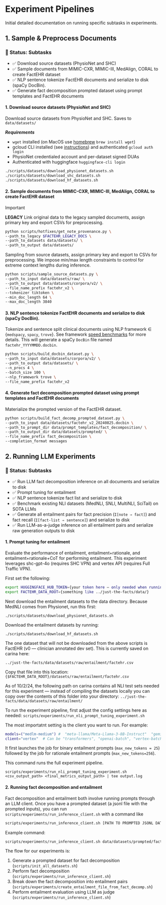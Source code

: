 
# Experiment Pipelines

Initial detailed documentation on running specific subtasks in experiments.

## 1. Sample & Preprocess Documents

### 🚧 Status: Subtasks
- ✅ Download source datasets (PhysioNet and SHC)
- ✅ Sample documents from MIMIC-CXR, MIMIC-III, MedAlign, CORAL to create FactEHR dataset
- ✅ NLP sentence tokenize FactEHR documents and serialize to disk (spaCy DocBin).
- ✅ Generate fact decomposition prompted dataset using prompt templates and FactEHR documents


#### 1. Download source datasets (PhysioNet and SHC)

Download source datasets from PhysioNet and SHC. Saves to `data/datasets/` 

***Requirements***

- `wget` installed (on MacOS use [homebrew](https://brew.sh/) `brew install wget`)
- gcloud CLI installed (see [instructions](https://cloud.google.com/sdk/docs/install)) and authenticated `gcloud auth login`
- PhysioNet credentialed account and per-dataset signed DUAs
- Authenticated with huggingface `huggingface-cli login`

```bash
./scripts/datasets/download_physionet_datasets.sh
./scripts/datasets/download_shc_datasets.sh
./scripts/datasets/download_hf_datasets.sh
```

#### 2. Sample documents from MIMIC-CXR, MIMIC-III, MedAlign, CORAL to create FactEHR dataset

>[!IMPORTANT]  
> **LEGACY** Link original data to the legacy sampled documents, assign primary key and export CSVs for preprocessing.
>
> ```bash
> python scripts/hotfixes/get_note_provenance.py \
> --path_to_legacy $FACTEHR_LEGACY_DOCS \
> --path_to_datasets data/datasets/ \
> --path_to_output data/datasets/
> ```

Sampling from source datasets, assign primary key and export to CSVs for preprocessing. We impose min/max length constraints to control for extreme context lengths during inference.

```bash
python scripts/sample_source_datasets.py \
--path_to_input data/datasets/raw/ \
--path_to_output data/datasets/corpora/v2/ \
--file_name_prefix factehr_v2 \
--tokenizer tiktoken \
--min_doc_length 64 \
--max_doc_length 3840
```

#### 3. NLP sentence tokenize FactEHR documents and serialize to disk (spaCy DocBin).

Tokenize and sentence split clinical documents using NLP framework ∈ {`medspacy`, `spacy`, `trove`}. See framework [speed benchmarks](docs/nlp_benchmarks.md) for more details. This will generate a spaCy `DocBin` file named `factehr_YYYYMMDD.docbin`.

```bash
python scripts/build_docbin_dataset.py \
--path_to_input data/datasets/corpora/v2/ \
--path_to_output data/datasets/ \
--n_procs 4 \
--batch_size 100 \
--nlp_framework trove \
--file_name_prefix factehr_v2
```

#### 4. Generate fact decomposition prompted dataset using prompt templates and FactEHR documents

Materialize the prompted version of the FactEHR dataset. 

```bash
python scripts/build_fact_decomp_prompted_dataset.py \
--path_to_input data/datasets/factehr_v2_20240825.docbin \
--path_to_prompt_dir data/prompt_templates/fact_decomposition/ \
--path_to_output_dir data/datasets/prompted/ \
--file_name_prefix fact_decomposition \
--completion_format messages
```


## 2. Running LLM Experiments

### 🚧 Status: Subtasks
- ✅ Run LLM fact decomposition inference on all documents and serialize to disk
- ✅ Prompt tuning for entailment
- ✅ NLP sentence tokenize fact list and serialize to disk
- ✅ Benchmark existing NLI datasets (MedNLI, SNLI, MultiNLI, SciTail) on SOTA LLMs
- ✅ Generate all entailment pairs for fact precision (`I[note ⇒ fact]`) and fact recall (`I[fact-list ⇒ sentence]`) and serialize to disk
- ✅ Run LLM-as-a-judge inference on all entailment pairs and serialize raw generation outputs to disk

#### 1. Prompt tuning for entailment
Evaluate the performance of entailment, entailment+rationale, and entailment+rationale+CoT for performing entailment. This experiment
leverages shc-gpt-4o (requires SHC VPN) and vertex API (requires Full Traffic VPN). 

First set the following:
```bash
export HUGGINGFACE_HUB_TOKEN={your token here — only needed when running transformers client}
export FACTEHR_DATA_ROOT={something like ../just-the-facts/data/}
```

Next download the entailment datasets to the data directory. Because MedNLI comes from Physionet, run this first:

`./scripts/datasets/download_physionet_datasets.sh`

Download the entailment datasets by running:

`./scripts/datasets/download_hf_datasets.sh`

The one dataset that will not be downloaded from the above scripts is FactEHR (v0 — clinician annotated dev set). This is currently saved on carina here:

`../just-the-facts/data/datasets/raw/entailment/factehr.csv`

Copy that file into this location: `{$FACTEHR_DATA_ROOT}/datasets/raw/entailment/factehr.csv`

As of 10/2/24, the following path on carina contains all NLI test sets needed for this experiment — instead of compiling the datasets locally you can copy over the contents of this folder into your directory: `../just-the-facts/data/datasets/raw/entailment/`

To run the experiment pipeline, first adjust the config settings here as needed: `scripts/experiments/run_nli_prompt_tuning_experiment.sh`

The most importatnt setting is the client you want to run. For example: 
```bash
models=("medlm-medium") #  "meta-llama/Meta-Llama-3-8B-Instruct"  "gemini-1.5-flash-002"
client="vertex"  # Can be "transformers", "openai-batch", "vertex-batch", "vertex"
```

It first launches the job for binary entailment prompts (`max_new_tokens = 25`) followed by the job for rationale entailment prompts (`max_new_tokens=256`).

This command runs the full experiment pipeline. 

`scripts/experiments/run_nli_prompt_tuning_experiment.sh <csv_output_path> <final_metrics_output_path> | tee output.log` 

#### 2. Running fact decomposition and entailment 

Fact decomposition and entailment both involve running prompts through an LLM client. Once you have a prompted dataset (a jsonl file with the prompted inputs), you can run `scripts/experiments/run_inference_client.sh` with a command like

```bash
scripts/experiments/run_inference_client.sh [PATH TO PROMPTED JSONL DATA] [MODEL NAME] [CLIENT NAME] [N TMUX SESSIONS] [MAX OUTPUT TOKENS]
```

Example command:
```bash
scripts/experiments/run_inference_client.sh data/datasets/prompted/fact_decomposition_20241009_medalign.jsonl "gemini-1.5-flash-002" "vertex" 5 4000
```

The flow for our experiments is:

1. Generate a prompted dataset for fact decomposition (`scripts/init_all_datasets.sh`)
2. Perform fact decomposition (`scripts/experiments/run_inference_client.sh`)
3. Break down the fact decomposition into entailment pairs (`scripts/experiments/create_entailment_file_from_fact_decomp.sh`)
4. Perform entailment evaluation using LLM as judge (`scripts/experiments/run_inference_client.sh`)

